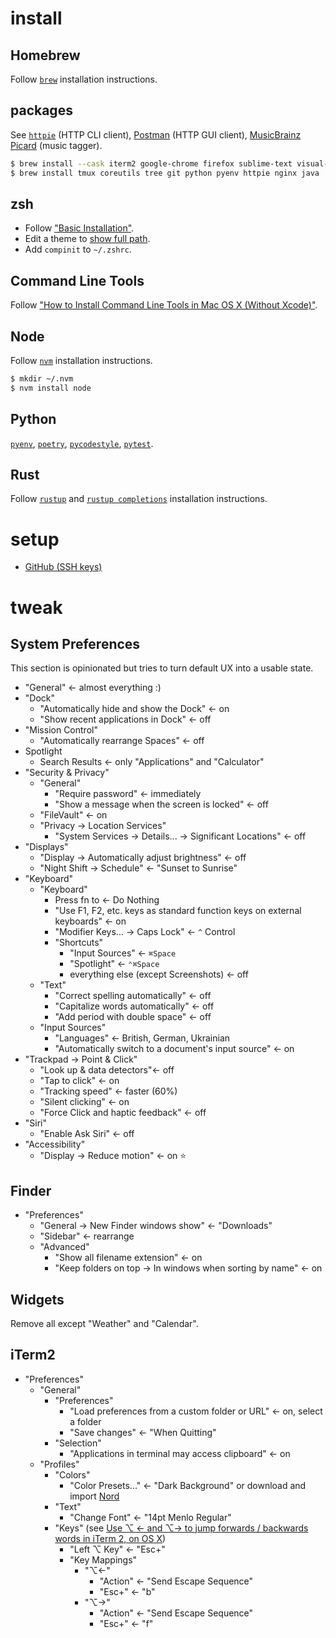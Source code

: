 # install
## Homebrew
Follow [`brew`](https://brew.sh) installation instructions.

## packages
See [`httpie`](https://httpie.org) (HTTP CLI client), [Postman](https://www.getpostman.com) (HTTP GUI client), [MusicBrainz Picard](https://picard.musicbrainz.org/) (music tagger).

```bash
$ brew install --cask iterm2 google-chrome firefox sublime-text visual-studio-code postman android-file-transfer musicbrainz-picard
$ brew install tmux coreutils tree git python pyenv httpie nginx java
```

## zsh
* Follow ["Basic Installation"](https://github.com/ohmyzsh/ohmyzsh#basic-installation).
* Edit a theme to [show full path](https://blaisdell.dev/zsh-full-file-path/).
* Add `compinit` to `~/.zshrc`.

## Command Line Tools
Follow ["How to Install Command Line Tools in Mac OS X (Without Xcode)"](http://osxdaily.com/2014/02/12/install-command-line-tools-mac-os-x).

## Node
Follow [`nvm`](https://github.com/nvm-sh/nvm) installation instructions.

```bash
$ mkdir ~/.nvm
$ nvm install node
```

## Python
[`pyenv`](https://github.com/pyenv/pyenv/), [`poetry`](https://python-poetry.org/docs/basic-usage/), [`pycodestyle`](https://pycodestyle.readthedocs.io/en/latest/), [`pytest`](https://pytest.org/en/latest/).

## Rust
Follow [`rustup`](https://doc.rust-lang.org/book/ch01-01-installation.html) and [`rustup completions`](https://rust-lang.github.io/rustup/installation/index.html#enable-tab-completion-for-bash-fish-zsh-or-powershell) installation instructions.

# setup
* [GitHub (SSH keys)](https://help.github.com/articles/connecting-to-github-with-ssh)

# tweak
## System Preferences
This section is opinionated but tries to turn default UX into a usable state.

* "General" <- almost everything :)
* "Dock"
  * "Automatically hide and show the Dock" <- on
  * "Show recent applications in Dock" <- off
* "Mission Control"
  * "Automatically rearrange Spaces" <- off
* Spotlight
  * Search Results <- only "Applications" and "Calculator"
* "Security & Privacy"
  * "General"
    * "Require password" <- immediately
    * "Show a message when the screen is locked" <- off
  * "FileVault" <- on
  * "Privacy -> Location Services"
    * "System Services -> Details... -> Significant Locations" <- off
* "Displays"
  * "Display -> Automatically adjust brightness" <- off
  * "Night Shift -> Schedule" <- "Sunset to Sunrise"
* "Keyboard"
  * "Keyboard"
    * Press fn to <- Do Nothing
    * "Use F1, F2, etc. keys as standard function keys on external keyboards" <- on
    * "Modifier Keys... -> Caps Lock" <- `^` Control
    * "Shortcuts"
      * "Input Sources" <- `⌘Space`
      * "Spotlight" <- `⌃⌘Space`
      * everything else (except Screenshots) <- off
  * "Text"
    * "Correct spelling automatically" <- off
    * "Capitalize words automatically" <- off
    * "Add period with double space" <- off
  * "Input Sources"
    * "Languages" <- British, German, Ukrainian
    * "Automatically switch to a document's input source" <- on
* "Trackpad -> Point & Click"
  * "Look up & data detectors"<- off
  * "Tap to click" <- on
  * "Tracking speed" <- faster (60%)
  * "Silent clicking" <- on
  * "Force Click and haptic feedback" <- off
* "Siri"
  * "Enable Ask Siri" <- off
* "Accessibility"
  * "Display -> Reduce motion" <- on :star:

## Finder
* "Preferences"
  * "General -> New Finder windows show" <- "Downloads"
  * "Sidebar" <- rearrange
  * "Advanced"
    * "Show all filename extension" <- on
    * "Keep folders on top -> In windows when sorting by name" <- on

## Widgets
Remove all except "Weather" and "Calendar".

## iTerm2
* "Preferences"
  * "General"
    * "Preferences"
      * "Load preferences from a custom folder or URL" <- on, select a folder
      * "Save changes" <- "When Quitting"
    * "Selection"
      * "Applications in terminal may access clipboard" <- on
  * "Profiles"
    * "Colors"
      * "Color Presets..." <- "Dark Background" or download and import [Nord](https://github.com/arcticicestudio/nord-iterm2)
    * "Text"
      * "Change Font" <- "14pt Menlo Regular"
    * "Keys" (see [Use ⌥ ← and ⌥→ to jump forwards / backwards words in iTerm 2, on OS X](https://coderwall.com/p/h6yfda/use-and-to-jump-forwards-backwards-words-in-iterm-2-on-os-x))
      * "Left ⌥ Key" <- "Esc+"
      * "Key Mappings"
        * "⌥←"
          * "Action" <- "Send Escape Sequence"
          * "Esc+" <- "b"
        * "⌥→"
          * "Action" <- "Send Escape Sequence"
          * "Esc+" <- "f"
